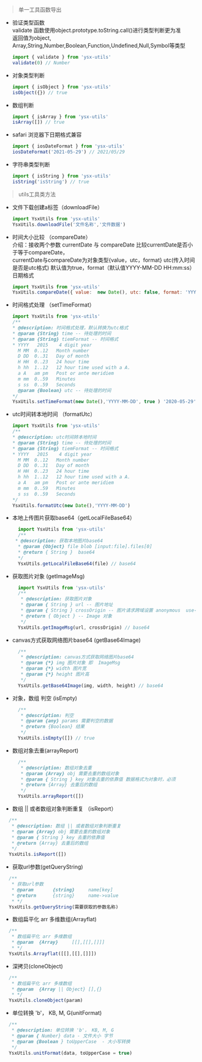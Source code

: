 <!--
 * @Author: tiehongji
 * @Date: 2021-05-29 16:58:55
 * @LastEditTime: 2021-05-29 17:42:53
 * @LastEditors: tiehongji
 * @Description: 说明
-->

> 单一工具函数导出
+ 验证类型函数\
  validate 函数使用object.prototype.toString.call()进行类型判断更为准\
  返回值为object, Array,String,Number,Boolean,Function,Undefined,Null,Symbol等类型
  ```js
  import { validate } from 'ysx-utils'
  validate(0) // Number
  ```
+ 对象类型判断 
    ```js
  import { isObject } from 'ysx-utils'
  isObject({}) // true
  ```
+ 数组判断 
    ```js
  import { isArray } from 'ysx-utils'
  isArray([]) // true
  ```
+  safari 浏览器下日期格式兼容
    ```js
    import { iosDateFormat } from 'ysx-utils'
    iosDateFormat('2021-05-29') // 2021/05/29
    ```
+  字符串类型判断
    ```js
    import { isString } from 'ysx-utils'
    isString('isString') // true
    ```
> utils工具类方法
+ 文件下载创建a标签（downloadFile）
    ```js
    import YsxUtils from 'ysx-utils'
    YsxUtils.downloadFile('文件名称','文件数据')
    ```
+ 时间大小比较 （compareDate）\
  介绍：接收两个参数 currentDate 与 compareDate 比较currentDate是否小于等于compareDate，\
          currentDate与compareDate为对象类型{value，utc，format} utc(传入时间是否是utc格式) 默认值为true，format（默认值YYYY-MM-DD HH:mm:ss）日期格式
    ```js
    import YsxUtils from 'ysx-utils'
    YsxUtils.compareDate({ value:  new Date(), utc: false, format: 'YYYY-MM-DD HH:mm:ss' },{ value:  new Date(), utc: false, format: 'YYYY-MM-DD HH:mm:ss' }) // true
    ```
+ 时间格式处理 （setTimeFormat）
    ```js
    import YsxUtils from 'ysx-utils'
    /**
   * @description: 时间格式处理，默认转换为utc格式
   * @param {String} time -- 待处理的时间
   * @param {String} tiemFormat -- 时间格式
   * YYYY	2015	4 digit year
      M MM	0..12	Month number
      D DD	0..31	Day of month
      H HH	0..23	24 hour time
      h hh	1..12	12 hour time used with a A.
      a A	am pm	Post or ante meridiem
      m mm	0..59	Minutes
      s ss	0..59	Seconds
      @param {Boolean} utc -- 待处理的时间
   */
    YsxUtils.setTimeFormat(new Date(),'YYYY-MM-DD', true ) '2020-05-29'
    ```
+  utc时间转本地时间 （formatUtc）
    ```js
    import YsxUtils from 'ysx-utils'
    /**
   * @description: utc时间转本地时间
   * @param {String} time -- 待处理的时间
   * @param {String} tiemFormat -- 时间格式
   * YYYY	2015	4 digit year
      M MM	0..12	Month number
      D DD	0..31	Day of month
      H HH	0..23	24 hour time
      h hh	1..12	12 hour time used with a A.
      a A	am pm	Post or ante meridiem
      m mm	0..59	Minutes
      s ss	0..59	Seconds
   */
    YsxUtils.formatUtc(new Date(),'YYYY-MM-DD')
    ```
+ 本地上传图片获取base64（getLocalFileBase64）
  ```js
    import YsxUtils from 'ysx-utils'
    /**
   * @description: 获取本地图片base64
    * @param {Object} file blob [input:file].files[0]
    * @return { String }  base64
    */
    YsxUtils.getLocalFileBase64(file) // base64
  ```
+ 获取图片对象 (getImageMsg)
  ```js
    import YsxUtils from 'ysx-utils'
    /**
     * @description: 获取图片对象
     * @param { String } url -- 图片地址
     * @param { String } crossOrigin -- 图片请求跨域设置 anonymous  use-credentials(加了cros的验证)
     * @return { Object } -- Image 对象
     */
    YsxUtils.getImageMsg(url, crossOrigin) // base64
  ```
+ canvas方式获取网络图片base64 (getBase64Image)
  ```js
    /**
     * @description: canvas方式获取网络图片base64
     * @param {*} img 图片对象 即  ImageMsg
     * @param {*} width 图片宽
     * @param {*} height 图片高
     */
    YsxUtils.getBase64Image(img, width, height) // base64
  ```
+ 对象，数组 判空 (isEmpty)
  ```js
    /**
     * @description: 判空
     * @param {any} params 需要判空的数据
     * @return {Boolean} 结果
     */
    YsxUtils.isEmpty([]) // true
  ```
+ 数组对象去重(arrayReport)
  ```js
    /**
     * @description: 数组对象去重
     * @param {Array} obj 需要去重的数组对象
     * @param { String } key 对象去重的依靠值 数据格式为对象时，必须
     * @return {Array} 去重后的数组
     */
    YsxUtils.arrayReport([])
  ```
+  数组 || 或者数组对象判断重复 （isReport）
  ```js
    /**
     * @description: 数组 || 或者数组对象判断重复 
     * @param {Array} obj 需要去重的数组对象
     * @param { String } key 去重的依靠值
     * @return {Array} 去重后的数组
     */
    YsxUtils.isReport([])
  ```
+  获取url参数(getQueryString)
  ```js
    /**
     * 获取url参数
     * @param       {string}     name[key]
     * @return      {string}     name->value
     * */
    YsxUtils.getQueryString(需要获取的参数名称)
  ```
+  数组扁平化 arr 多维数组(Arrayflat)
  ```js
    /**
     * 数组扁平化 arr 多维数组
     * @param  {Array}     [[],[[],[]]]
     * */
    YsxUtils.Arrayflat([[],[[],[]]])
  ```
+  深拷贝(cloneObject)
  ```js
    /**
     * 数组扁平化 arr 多维数组
     * @param  {Array || Object} [],{}
     * */
    YsxUtils.cloneObject(param)
  ```
+  单位转换 'b'， KB, M, G(unitFormat)
  ```js
    /**
     * @description: 单位转换 'b'， KB, M, G
     * @param { Number} data - 文件大小 字节
     * @param {Boolean } toUpperCase  - 大小写转换
     */
    YsxUtils.unitFormat(data, toUpperCase = true)
  ```